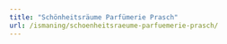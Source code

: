 ```yaml
---
title: "Schönheitsräume Parfümerie Prasch"
url: /ismaning/schoenheitsraeume-parfuemerie-prasch/
---
```

